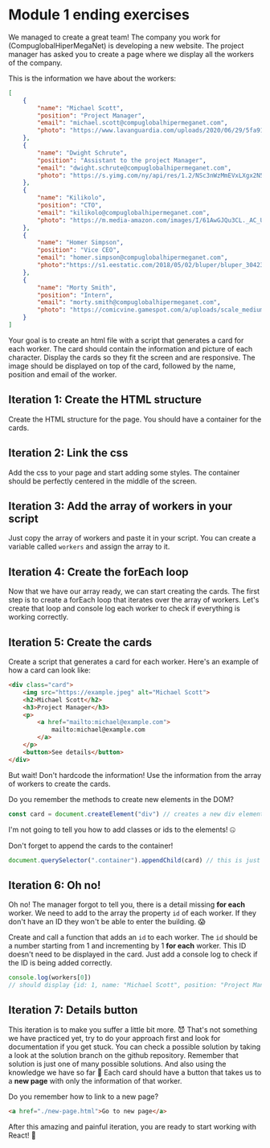 # Module 1 ending exercises

We managed to create a great team!
The company you work for (CompuglobalHiperMegaNet) is developing a new website. The project manager has asked you to create a page where we display all the workers of the company.

This is the information we have about the workers:

```JSON
[
    {
        "name": "Michael Scott",
        "position": "Project Manager",
        "email": "michael.scott@compuglobalhipermeganet.com",
        "photo": "https://www.lavanguardia.com/uploads/2020/06/29/5fa91c5e49c91.jpeg",
    },
    {
        "name": "Dwight Schrute",
        "position": "Assistant to the project Manager",
        "email": "dwight.schrute@compuglobalhipermeganet.com",
        "photo": "https://s.yimg.com/ny/api/res/1.2/NSc3nWzMmEVxLXgx2N5LMA--/YXBwaWQ9aGlnaGxhbmRlcjt3PTY0MDtoPTQyNw--/https://media.zenfs.com/es/levelup_525/47b81f0779adb85592c63ebb7276c11a"
    },
    {
        "name": "Kilikolo",
        "position": "CTO",
        "email": "kilikolo@compuglobalhipermeganet.com",
        "photo": "https://m.media-amazon.com/images/I/61AwGJQu3CL._AC_UF894,1000_QL80_.jpg"
    },
    {
        "name": "Homer Simpson",
        "position": "Vice CEO",
        "email": "homer.simpson@compuglobalhipermeganet.com",
        "photo":"https://s1.eestatic.com/2018/05/02/bluper/bluper_304233574_169542942_1706x960.jpg"
    },
    {
        "name": "Morty Smith",
        "position": "Intern",
        "email": "morty.smith@compuglobalhipermeganet.com",
        "photo": "https://comicvine.gamespot.com/a/uploads/scale_medium/6/66303/4469088-tumblr_inline_n0aleph3fl1r8rr6o.jpg"
    }
]
```
Your goal is to create an html file with a script that generates a card for each worker. The card should contain the information and picture of each character. Display the cards so they fit the screen and are responsive.
The image should be displayed on top of the card, followed by the name, position and email of the worker.

## Iteration 1: Create the HTML structure
Create the HTML structure for the page. You should have a container for the cards.

## Iteration 2: Link the css
Add the css to your page and start adding some styles. The container should be perfectly centered in the middle of the screen.

## Iteration 3: Add the array of workers in your script
Just copy the array of workers and paste it in your script. You can create a variable called `workers` and assign the array to it. 

## Iteration 4: Create the forEach loop
Now that we have our array ready, we can start creating the cards.
The first step is to create a forEach loop that iterates over the array of workers.
Let's create that loop and console log each worker to check if everything is working correctly.


## Iteration 5: Create the cards

Create a script that generates a card for each worker.
Here's an example of how a card can look like:

```html
<div class="card">
    <img src="https://example.jpeg" alt="Michael Scott">
    <h2>Michael Scott</h2>
    <h3>Project Manager</h3>
    <p>
        <a href="mailto:michael@example.com">
            mailto:michael@example.com
        </a>
    </p>
    <button>See details</button>
</div>
```
But wait! Don't hardcode the information! Use the information from the array of workers to create the cards.

Do you remember the methods to create new elements in the DOM?
```javascript
const card = document.createElement("div") // creates a new div element
```
I'm not going to tell you how to add classes or ids to the elements! 🤐

Don't forget to append the cards to the container!

```javascript	
document.querySelector(".container").appendChild(card) // this is just an example, you should use your own code
```

## Iteration 6: Oh no!
Oh no! The manager forgot to tell you, there is a detail missing **for each** worker. We need to add to the array the property `id` of each worker. If they don't have an ID they won't be able to enter the building. 😱

Create and call a function that adds an `id` to each worker. The `id` should be a number starting from 1 and incrementing by 1 **for each** worker. This ID doesn't need to be displayed in the card. Just add a console log to check if the ID is being added correctly.

```javascript
console.log(workers[0]) 
// should display {id: 1, name: "Michael Scott", position: "Project Manager", email: ...
```

## Iteration 7: Details button
This iteration is to make you suffer a little bit more. 😈
That's not something we have practiced yet, try to do your approach first and look for documentation if you get stuck.
You can check a possible solution by taking a look at the solution branch on the github repository. 
Remember that solution is just one of many possible solutions. And also using the knowledge we have so far 💪
Each card should have a button that takes us to a **new page** with only the information of that worker. 

Do you remember how to link to a new page?
```html
<a href="./new-page.html">Go to new page</a>
```

After this amazing and painful iteration, you are ready to start working with React! 🚀